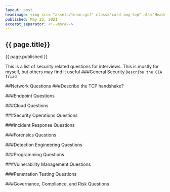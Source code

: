 ```yaml
---
layout: post
headimage: <img src= "assets/tenor.gif" class="card-img-top" alt="Header Image" width="300" height="100">
published: May 25, 2021
excerpt_separator: <!--more-->
---
```

## {{ page.title}}
{{ page.published }}

This is a list of security related questions for interviews. This is mostly for myself, but others
may find it useful<!--more-->
###General Security
`Describe the CIA Triad`

##Network Questions
###Describe the TCP handshake?

###Endpoint Questions

###Cloud Questions

###Security Operations Questions

###Incident Response Questions

###Forensics Questions

###Detection Engineering Questions

###Programming Questions

###Vulnerability Management Questions

###Penetration Testing Questions

###Governance, Compliance, and Risk Questions
